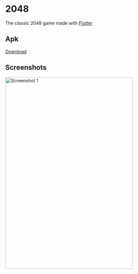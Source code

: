 # 2048

The classic 2048 game made with [Flutter](https://flutter.dev/)

## Apk
[Download](https://github.com/HeckCodes/game2048/blob/master/2048.apk)

## Screenshots
<img src="https://user-images.githubusercontent.com/68272208/143043763-f70ea2a9-da3b-4649-824c-95a075db67a0.png" alt="Screenshot 1" width=400 height=600>
